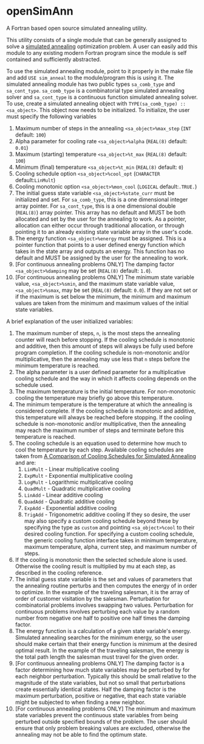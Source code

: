# openSimAnn
A Fortran based open source simulated annealing utility.

This utility consists of a single module that can be generally assigned to solve a [simulated annealing](https://en.wikipedia.org/wiki/Simulated_annealing) optimization problem.
A user can easily add this module to any existing modern Fortran program since the module is self contained and sufficiently abstracted.

To use the simulated annealing module, point to it properly in the make file and add `USE sim_anneal` to the module/program this is using it.
The simulated annealing module has two public types `sa_comb_type` and `sa_cont_type`.
`sa_comb_type` is a combinatorial type simulated annealing solver and `sa_cont_type` is a continuous function simulated annealing solver.
To use, create a simulated annealing object with `TYPE(sa_comb_type) :: <sa_object>`.
This object now needs to be initialized.
To initialize, the user must specify the following variables
  1. Maximum number of steps in the annealing `<sa_object>%max_step` (`INT` default: `100`)
  2. Alpha parameter for cooling rate `<sa_object>%alpha` (`REAL(8)` default: `0.01`)
  3. Maximum (starting) temperature `<sa_object>%t_max` (`REAL(8)` default: `100`)
  4. Minimum (final) temperature `<sa_object>%t_min` (`REAL(8)` default: `0`)
  5. Cooling schedule option `<sa_object>%cool_opt` (`CHARACTER` default:`LinMult`)
  6. Cooling monotonic option `<sa_object>%mon_cool` (`LOGICAL` default:`.TRUE.`)
  7. The initial guess state variable `<sa_object>%state_curr` must be initialized and set.
    For `sa_comb_type`, this is a one dimensional integer array pointer.
    For `sa_cont_type`, this is a one dimensional double (`REAL(8)`) array pointer.
    This array has no default and MUST be both allocated and set by the user for the annealing to work.
    As a pointer, allocation can either occur through traditional allocation, or through pointing it to an already existing state variable array in the user's code.
  8. The energy function `<sa_object>%energy` must be assigned.
    This is a pointer function that points to a user defined energy function which takes in the state array and outputs an energy.
    This function has no default and MUST be assigned by the user for the annealing to work.
  9. \[For continuous annealing problems ONLY\] The damping factor `<sa_object>%damping` may be set (`REAL(8)` default: `1.0`).
  10. \[For continuous annealing problems ONLY\] The minimum state variable value, `<sa_object>%smin`, and the maximum state variable value, `<sa_object>%smax`, may be set (`REAL(8)` default: `0.0`).
    If they are not set or if the maximum is set below the minimum, the minimum and maximum values are taken from the minimum and maximum values of the initial state variables.

A brief explanation of the user initialized variables:
  1. The maximum number of steps, `n`, is the most steps the annealing counter will reach before stopping.
    If the cooling schedule is monotonic and additive, then this amount of steps will always be fully used before program completion.
    If the cooling schedule is non-monotonic and/or multiplicative, then the annealing may use less that `n` steps before the minimum temperature is reached.
  2. The alpha parameter is a user defined parameter for a multiplicative cooling schedule and the way in which it affects cooling depends on the schedule used.
  3. The maximum temperature is the initial temperature.
    For non-monotonic cooling the temperature may briefly go above this temperature.
  4. The minimum temperature is the temperature at which the annealing is considered complete.
    If the cooling schedule is monotonic and additive, this temperature will always be reached before stopping.
    If the cooling schedule is non-monotonic and/or multiplicative, then the annealing may reach the maximum number of steps and terminate before this temperature is reached.
  5. The cooling schedule is an equation used to determine how much to cool the temperature by each step.
    Available cooling schedules are taken from [A Comparison of Cooling Schedules for Simulated Annealing](http://what-when-how.com/artificial-intelligence/a-comparison-of-cooling-schedules-for-simulated-annealing-artificial-intelligence/) and are:
      1. `LinMult` - Linear multiplicative cooling
      2. `ExpMult` - Exponential multiplicative cooling
      3. `LogMult` - Logarithmic multiplicative cooling
      4. `QuadMult` - Quadratic multiplicative cooling
      5. `LinAdd` - Linear additive cooling
      6. `QuadAdd` - Quadratic additive cooling
      7. `ExpAdd` - Exponential additive cooling
      8. `TrigAdd` - Trigonometric additive cooling
    If they so desire, the user may also specify a custom cooling schedule beyond these by specifying the type as `custom` and pointing `<sa_object>%cool` to their desired cooling function.
    For specifying a custom cooling schedule, the generic cooling function interface takes in minimum temperature, maximum temperature, alpha, current step, and maximum number of steps.
  6. If the cooling is monotonic then the selected schedule alone is used.
    Otherwise the cooling result is multiplied by mu at each step, as described in the cooling reference.
  7. The initial guess state variable is the set and values of parameters that the annealing routine perturbs and then computes the energy of in order to optimize.
    In the example of the traveling salesman, it is the array of order of customer visitation by the salesman.
    Perturbation for combinatorial problems involves swapping two values.
    Perturbation for continuous problems involves perturbing each value by a random number from negative one half to positive one half times the damping factor.
  8. The energy function is a calculation of a given state variable's energy.
    Simulated annealing searches for the minimum energy, so the user should make certain that their energy function is minimum at the desired optimal result.
    In the example of the traveling salesman, the energy is the total path length the salesman must travel for the given order.
  9. \[For continuous annealing problems ONLY\] The damping factor is a factor determining how much state variables may be perturbed by for each neighbor perturbation.
    Typically this should be small relative to the magnitude of the state variables, but not so small that perturbations create essentially identical states.
    Half the damping factor is the maximum perturbation, positive or negative, that each state variable might be subjected to when finding a new neighbor.
  10. \[For continuous annealing problems ONLY\] The minimum and maximum state variables prevent the continuous state variables from being perturbed outside specified bounds of the problem.
    The user should ensure that only problem breaking values are excluded, otherwise the annealing may not be able to find the optimum state.